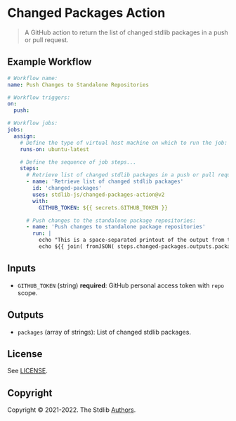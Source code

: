 <!--

@license Apache-2.0

Copyright (c) 2021 The Stdlib Authors.

Licensed under the Apache License, Version 2.0 (the "License");
you may not use this file except in compliance with the License.
You may obtain a copy of the License at

   http://www.apache.org/licenses/LICENSE-2.0

Unless required by applicable law or agreed to in writing, software
distributed under the License is distributed on an "AS IS" BASIS,
WITHOUT WARRANTIES OR CONDITIONS OF ANY KIND, either express or implied.
See the License for the specific language governing permissions and
limitations under the License.

-->

# Changed Packages Action

> A GitHub action to return the list of changed stdlib packages in a push or pull request.

## Example Workflow

```yml
# Workflow name:
name: Push Changes to Standalone Repositories

# Workflow triggers:
on:
  push:

# Workflow jobs:
jobs:
  assign:
    # Define the type of virtual host machine on which to run the job:
    runs-on: ubuntu-latest

    # Define the sequence of job steps...
    steps:
      # Retrieve list of changed stdlib packages in a push or pull request:
      - name: 'Retrieve list of changed stdlib packages'
        id: 'changed-packages'
        uses: stdlib-js/changed-packages-action@v2
        with:
          GITHUB_TOKEN: ${{ secrets.GITHUB_TOKEN }}

      # Push changes to the standalone package repositories:
      - name: 'Push changes to standalone package repositories'
        run: |
          echo "This is a space-separated printout of the output from the previous step:"   
          echo ${{ join( fromJSON( steps.changed-packages.outputs.packages ), ' ' ) }}
```


## Inputs

-   `GITHUB_TOKEN` (string) **required**: GitHub personal access token with `repo` scope.


## Outputs 

-  `packages` (array of strings): List of changed stdlib packages.


## License

See [LICENSE][stdlib-license].


## Copyright

Copyright &copy; 2021-2022. The Stdlib [Authors][stdlib-authors].

<!-- Section for all links. Make sure to keep an empty line after the `section` element and another before the `/section` close. -->

<section class="links">

[stdlib]: https://github.com/stdlib-js/stdlib

[stdlib-authors]: https://github.com/stdlib-js/stdlib/graphs/contributors

[stdlib-license]: https://raw.githubusercontent.com/stdlib-js/assign-issue-on-label-action/master/LICENSE

</section>

<!-- /.links -->
